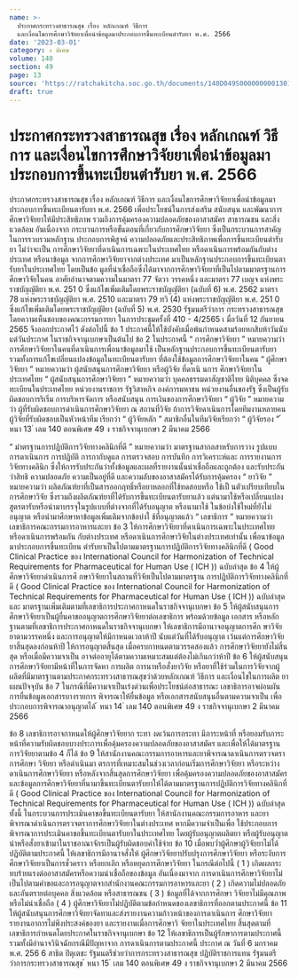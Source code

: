 ```yaml
---
name: >-
  ประกาศกระทรวงสาธารณสุข เรื่อง หลักเกณฑ์ วิธีการ
  และเงื่อนไขการศึกษาวิจัยยาเพื่อนำข้อมูลมาประกอบการขึ้นทะเบียนตำรับยา พ.ศ. 2566
date: '2023-03-01'
category: ง พิเศษ
volume: 140
section: 49
page: 13
source: 'https://ratchakitcha.soc.go.th/documents/140D049S0000000001301.pdf'
draft: true
---
```


# ประกาศกระทรวงสาธารณสุข เรื่อง หลักเกณฑ์ วิธีการ และเงื่อนไขการศึกษาวิจัยยาเพื่อนำข้อมูลมาประกอบการขึ้นทะเบียนตำรับยา พ.ศ. 2566

ประกาศกระทรวงสาธารณสุข เรื่อง หลักเกณฑ์ วิธีการ และเงื่อนไขการศึกษาวิจัยยาเพื่อนำข้อมูลมาประกอบการขึ้นทะเบียนตารับยา พ.ศ. 2566 เพื่อประโยชน์ในการส่งเสริม สนับสนุน และพัฒนาการศึกษาวิจัยยาให้มีประสิทธิภาพ รวมถึงการคุ้มครองความปลอดภัยของอาสาสมัคร สาธารณชน และสิ่งแวดล้อม อันเนื่องจาก กระบวนการหรือขั้นตอนที่เกี่ยวกับการศึกษาวิจัยยา ซึ่งเป็นกระบวนการสาคัญในการรวบรวมหลักฐาน ประกอบการพิสูจน์ ความปลอดภัยและประสิทธิภาพเพื่อการขึ้นทะเบียนตำรับยา ไม่ว่าจะเป็น การศึกษาวิจัยยาที่ดาเนินการเฉพาะในประเทศไทย หรือดาเนินการพร้อมกันกับต่างประเทศ หรือนาข้อมูล จากการศึกษาวิจัยยาจากต่างประเทศ มาเป็นหลักฐานประกอบการขึ้นทะเบียนตารับยาในประเทศไทย โดยเป็นข้อ มูลที่น่าเชื่อถือซึ่งได้มาจากการศึกษาวิจัยยาที่เป็นไปตามมาตรฐานการศึกษาวิจัยในคน อาศัยอำนาจตามความในมาตรา 77 จัตวา วรรคหนึ่ง และมาตรา 77 เบญจ แห่งพระราชบัญญัติยา พ.ศ. 251 0 ซึ่งแก้ไขเพิ่มเติมโดยพระราชบัญญัติยา (ฉบับที่ 6) พ.ศ. 2562 มาตรา 78 แห่งพระราชบัญญัติยา พ.ศ. 2510 และมาตรา 79 ทวิ (4) แห่งพระราชบัญญัติยา พ.ศ. 251 0 ซึ่งแก้ไขเพิ่มเติมโดยพระราชบัญญัติยา (ฉบับที่ 5) พ.ศ. 2530 รัฐมนตรีว่าการ กระทรวงสาธารณสุข โดยความเห็นชอบของคณะกรรมการยา ในการประชุมครั้งที่ 410 - 4/2565 เ มื่อวันที่ 12 กันยายน 2565 จึงออกประกาศไว้ ดังต่อไปนี้ ข้อ 1 ประกาศนี้ให้ใช้บังคับเมื่อพ้นกำหนดสามร้อยหกสิบห้าวันนับแต่วันประกาศ ในราชกิจจานุเบกษาเป็นต้นไป ข้อ 2 ในประกาศนี้ “ การศึกษาวิจัยยา ” หมายความว่า การศึกษาวิจัยยาในคนที่ดาเนินการเพื่อนาข้อมูลมาใช้ เป็นหลักฐานประกอบการขึ้นทะเบียนตารับยา รวมทั้งการแก้ไขเปลี่ยนแปลงข้อมูลในทะเบียนตารับยา ที่ต้องใช้ข้อมูลการศึกษาวิจัยยาในคน “ ผู้ศึกษาวิจัยยา ” หมายความว่า ผู้สนับสนุนการศึกษาวิจัยยา หรือผู้วิจัย ที่ดาเนิ นการ ศึกษาวิจัยยาในประเทศไทย “ ผู้สนับสนุนการศึกษาวิจัยยา ” หมายความว่า บุคคลธรรมดาสัญชาติไทย นิติบุคคล ซึ่งจดทะเบียนในประเทศไทย หน่วยงานราชการ รัฐวิสาหกิจ องค์การมหาชน หน่วยงานอื่นของรัฐ ซึ่งเป็นผู้รับผิดชอบการริเริ่ม การบริหารจัดการ หรือสนับสนุน การเงินของการศึกษาวิจัยยา “ ผู้วิจัย ” หมายความว่า ผู้ที่รับผิดชอบการดำเนินการศึกษาวิจัยยา ณ สถานที่วิจัย ถ้าการวิจัยดาเนินการโดยทีมงานหลายคน ผู้วิจัยที่รับผิดชอบเป็นหัวหน้าทีม เรียกว่า “ ผู้วิจัยหลัก ” สมาชิกอื่นในทีมวิจัยเรียกว่า “ ผู้วิจัยรอง ” ้ หนา 13 ่ เลม 140 ตอนพิเศษ 49 ง ราชกิจจานุเบกษา 2 มีนาคม 2566

“ มำตรฐานการปฏิบัติการวิจัยทางคลินิกที่ดี ” หมายความว่า มาตรฐานสากลสาหรับการวาง รูปแบบ การดาเนินการ การปฏิบัติ การกากับดูแล การตรวจสอบ การบันทึก การวิเคราะห์และ การรายงานการวิจัยทางคลินิก ซึ่งให้การรับประกันว่าทั้งข้อมูลและผลที่รายงานนั้นน่าเชื่อถือและถูกต้อง และรับประกันว่าสิทธิ ความปลอดภัย ความเป็นอยู่ที่ดี และความลับของอาสาสมัครได้รับการคุ้มครอง “ ยาวิจัย ” หมายความว่า ผลิตภัณฑ์ยาที่เป็นสารออกฤทธิ์หรือยาหลอกที่ใช้ทดสอบหรือ ใช้เป็ นตัวเปรียบเทียบในการศึกษาวิจัย ซึ่งรวมถึงผลิตภัณฑ์ยาที่ได้รับการขึ้นทะเบียนตารับยาแล้ว แต่นามาใช้หรือเปลี่ยนแปลงสูตรตารับหรือนำมาบรรจุในรูปแบบที่ต่างจากที่ได้รับอนุญาต หรือนามาใช้ ในข้อบ่งใช้ใหม่ที่ยังไม่อนุญาต หรือนำมาศึกษาหาข้อมูลเพิ่มเติมจากข้อบ่งใ ช้ที่อนุญาตแล้ว “ เลขาธิการ ” หมายความว่า เลขาธิการคณะกรรมการอาหารและยา ข้อ 3 ให้การศึกษาวิจัยยาที่ดาเนินการเฉพาะในประเทศไทย หรือดาเนินการพร้อมกัน กับต่างประเทศ หรือดาเนินการศึกษาวิจัยในต่างประเทศเท่านั้น เพื่อนาข้อมูลมาประกอบการขึ้นทะเบียน ตำรับยาเป็นไปตามมาตรฐานการปฏิบัติการวิจัยทางคลินิกที่ดี ( Good Clinical Practice ของ International Council for Harmonization of Technical Requirements for Pharmaceutical for Human Use ( ICH )) ฉบับล่าสุด ข้อ 4 ให้ผู้ศึกษาวิจัยยาดำเนินการศึ กษาวิจัยยาในสถานที่วิจัยเป็นไปตามมาตรฐาน การปฏิบัติการวิจัยทางคลินิกที่ดี ( Good Clinical Practice ของ International Council for Harmonization of Technical Requirements for Pharmaceutical for Human Use ( ICH )) ฉบับล่าสุด และ มาตรฐานเพิ่มเติมตามที่เลขาธิการประกาศกาหนดในราชกิจจานุเบกษา ข้อ 5 ให้ผู้สนับสนุนการศึกษาวิจัยยาเป็นผู้ยื่นคาขออนุญาตการศึกษาวิจัยยาต่อเลขาธิการ พร้อมด้วยข้อมูล เอกสาร หรือหลักฐานตามที่เลขาธิการประกาศกาหนดในราชกิจจานุเบกษา ให้เลขาธิการมีอานาจอนุญาตการศึก ษาวิจัยยาตามวรรคหนึ่ง และการอนุญาตให้มีกาหนดเวลาห้าปี นับแต่วันที่ได้รับอนุญาต เว้นแต่การศึกษาวิจัยยาสิ้นสุดลงก่อนห้าปี ให้การอนุญาตสิ้นสุด เมื่อครบกาหนดตามวรรคสองแล้ว การศึกษาวิจัยยายังไม่สิ้นสุด หรือเมื่อมีความจาเป็น อาจต่ออายุได้ตามความเหมาะสมแต่ต้องไม่เกินกว่าห้าปี ข้อ 6 ให้ผู้สนับสนุนการศึกษาวิจัยยามีหน้าที่ในการจัดหา การผลิต การนาหรือสั่งยาวิจัย หรือยาที่ใช้ร่วมในการวิจัยจากผู้ผลิตที่มีมาตรฐานตามประกาศกระทรวงสาธารณสุขว่าด้วยหลักเกณฑ์ วิธีการ และเงื่อนไขในการผลิต ยาแผนปัจจุบัน ข้อ 7 ในกรณีที่มีความจาเป็นเร่งด่วนเพื่อประโยชน์ต่อสาธารณะ เลขาธิการอาจผ่อนผัน การยื่นข้อมูลเอกสารบางรายการ พิจารณาให้ยื่นข้อมูล หรือเอกสารสนับสนุนอื่นตามความจาเป็น เพื่อประกอบการพิจารณาอนุญาตได้ ้ หนา 14 ่ เลม 140 ตอนพิเศษ 49 ง ราชกิจจานุเบกษา 2 มีนาคม 2566

ข้อ 8 เลขาธิการอาจกาหนดให้ผู้ศึกษาวิจัยยาก ระทา งดเว้นการกระทา มีภาระหน้าที่ หรือยอมรับภาระหน้าที่ความรับผิดชอบบางประการเพื่อคุ้มครองความปลอดภัยของอาสาสมัคร และเพื่อให้ได้มาตรฐานการวิจัยยาตามข้อ 4 ก็ได้ ข้อ 9 ให้สานักงานคณะกรรมการอาหารและยาพิจารณาดาเนินการตรวจตราการศึกษา วิจัยยา หรือดำเนินมา ตรการที่เหมาะสมในช่วงเวลาก่อนเริ่มการศึกษาวิจัยยา หรือระหว่าง ดาเนินการศึกษาวิจัยยา หรือหลังจากสิ้นสุดการศึกษาวิจัยยา เพื่อคุ้มครองความปลอดภัยของอาสาสมัคร และข้อมูลการศึกษาวิจัยยาที่นามาขึ้นทะเบียนตารับยาให้ได้ตามมาตรฐานการปฏิบัติการวิจัยทางคลินิกที่ดี ( Good Clinical Practice ของ International Council for Harmonization of Technical Requirements for Pharmaceutical for Human Use ( ICH )) ฉบับล่าสุด ทั้งนี้ ในกระบวนการประเมินคาขอขึ้นทะเบียนตารับยา ให้สานักงานคณะกรรมการอาหาร และยาพิจารณาดำเนินการตรวจตราการศึกษาวิจัยยาในต่างประเทศ หากมีความจำเป็นเพื่อ ใช้ประกอบการพิจารณาการประเมินคาขอขึ้นทะเบียนตารับยาในประเทศไทย โดยผู้รับอนุญาตผลิตยา หรือผู้รับอนุญาตนำหรือสั่งยาเข้ามาในราชอาณาจักรเป็นผู้รับผิดชอบค่าใช้จ่าย ข้อ 10 เมื่อพบว่ำผู้ศึกษาผู้วิจัยยาไม่ได้ปฏิบัติตามประกาศนี้ ให้เลขาธิการมีอานาจสั่งให้ ผู้ศึกษาวิจัยยาปรับปรุงการศึกษาวิจัยยา หรือระงับการศึกษาวิจัยยาเป็นการชั่วคราว หรือยกเลิก หรือหยุดการศึกษาวิจัยยา ในกรณีต่อไปนี้ ( 1 ) เกิดผลกระทบร้ายแรงต่ออาสาสมัครหรือความน่าเชื่อถือของข้อมูล อันเนื่องมาจาก การดาเนินการศึกษาวิจัยยาไม่เป็นไปตามคำขอและการอนุญาตจากสำนักงานคณะกรรมการอาหารและยา ( 2 ) เกิดความไม่ปลอดภัยและอันตรายต่อบุคคล สิ่งแวดล้อม หรือสาธารณชน ( 3 ) ข้อมูลที่ได้จากการศึกษา วิจัยยาไม่มีคุณภาพหรือไม่น่าเชื่อถือ ( 4 ) ผู้ศึกษาวิจัยยาไม่ปฏิบัติตามข้อกำหนดของเลขาธิการที่ออกตามประกาศนี้ ข้อ 11 ให้ผู้สนับสนุนการศึกษาวิจัยยาจัดทาและส่งรายงานความก้าวหน้าของการดาเนินการ ศึกษาวิจัยยา รายงานอาการไม่พึงประสงค์ของยา และรายงานเมื่อการศึกษาวิ จัยยาในประเทศไทย สิ้นสุดตามที่เลขาธิการกำหนดโดยประกาศในราชกิจจานุเบกษา ข้อ 12 ให้เลขาธิการเป็นผู้รักษาการตามประกาศนี้ รวมทั้งมีอำนาจวินิจฉัยกรณีมีปัญหาจาก การดาเนินการตามประกาศนี้ ประกาศ ณ วันที่ 6 มกราคม พ.ศ. 256 6 สาธิต ปิตุเตชะ รัฐมนตรีช่วยว่าการกระทรวงสาธารณสุข ปฏิบัติราชการแทน รัฐมนตรีว่าการกระทรวงสาธารณสุข ้ หนา 15 ่ เลม 140 ตอนพิเศษ 49 ง ราชกิจจานุเบกษา 2 มีนาคม 2566
